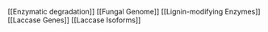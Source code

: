 [[Enzymatic degradation]]
[[Fungal Genome]]
[[Lignin-modifying Enzymes]]
[[Laccase Genes]]
[[Laccase Isoforms]]
